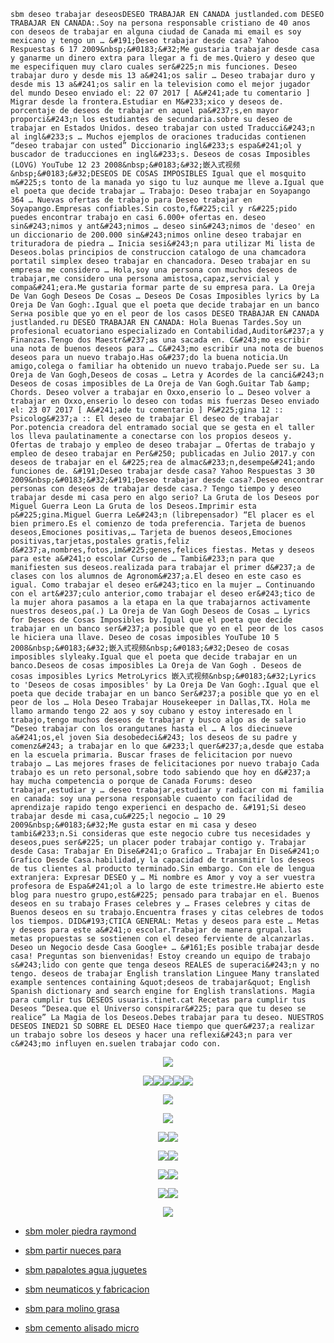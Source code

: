 
```
sbm deseo trabajar deseosDESEO TRABAJAR EN CANADA justlanded.com DESEO TRABAJAR EN CANADA:.Soy na persona responsable cristiano de 40 anos con deseos de trabajar en alguna ciudad de Canada mi email es soy mexicano y tengo un … &#191;Deseo trabajar desde casa? Yahoo Respuestas 6 17 2009&nbsp;&#0183;&#32;Me gustaria trabajar desde casa y ganarme un dinero extra para llegar a fi de mes.Quiero y deseo que me especifiquen muy claro cuales ser&#225;n mis funciones. Deseo trabajar duro y desde mis 13 a&#241;os salir … Deseo trabajar duro y desde mis 13 a&#241;os salir en la television como el mejor jugador del mundo Deseo enviado el: 22 07 2017 [ A&#241;ade tu comentario ] Migrar desde la frontera.Estudiar en M&#233;xico y deseos de. porcentaje de deseos de trabajar en aquel pa&#237;s,en mayor proporci&#243;n los estudiantes de secundaria.sobre su deseo de trabajar en Estados Unidos. deseo trabajar con usted Traducci&#243;n al ingl&#233;s … Muchos ejemplos de oraciones traducidas contienen “deseo trabajar con usted” Diccionario ingl&#233;s espa&#241;ol y buscador de traducciones en ingl&#233;s. Deseos de cosas Imposibles (LOVG) YouTube 12 23 2008&nbsp;&#0183;&#32;嵌入式视频&nbsp;&#0183;&#32;DESEOS DE COSAS IMPOSIBLES Igual que el mosquito m&#225;s tonto de la manada yo sigo tu luz aunque me lleve a.Igual que el poeta que decide trabajar … Trabajo: Deseo trabajar en Soyapango 364 … Nuevas ofertas de trabajo para Deseo trabajar en Soyapango.Empresas confiables.Sin costo,f&#225;cil y r&#225;pido puedes encontrar trabajo en casi 6.000+ ofertas en. deseo sin&#243;nimos y ant&#243;nimos … deseo sin&#243;nimos de 'deseo' en un diccionario de 200.000 sin&#243;nimos online deseo trabajar en trituradora de piedra … Inicia sesi&#243;n para utilizar Mi lista de Deseos.bolas principios de construccion catalogo de una chamcadora portatil simplex deseo trabajar en chancadora. Deseo trabajar en su empresa me considero … Hola,soy una persona con muchos deseos de trabajar,me considero una persona amistosa,capaz,servicial y compa&#241;era.Me gustaria formar parte de su empresa para. La Oreja De Van Gogh Deseos De Cosas … Deseos De Cosas Imposibles lyrics by La Oreja De Van Gogh:.Igual que el poeta que decide trabajar en un banco Serнa posible que yo en el peor de los casos DESEO TRABAJAR EN CANADA justlanded.ru DESEO TRABAJAR EN CANADA: Hola Buenas Tardes.Soy un profesional ecuatoriano especializado en Contabilidad,Auditor&#237;a y Finanzas.Tengo dos Maestr&#237;as una sacada en. C&#243;mo escribir una nota de buenos deseos para … C&#243;mo escribir una nota de buenos deseos para un nuevo trabajo.Has o&#237;do la buena noticia.Un amigo,colega o familiar ha obtenido un nuevo trabajo.Puede ser su. La Oreja de Van Gogh,Deseos de cosas … Letra y Acordes de la canci&#243;n Deseos de cosas imposibles de La Oreja de Van Gogh.Guitar Tab &amp; Chords. Deseo volver a trabajar en Oxxo,enserio lo … Deseo volver a trabajar en Oxxo,enserio lo deseo con todas mis fuerzas Deseo enviado el: 23 07 2017 [ A&#241;ade tu comentario ] P&#225;gina 12 :: Psicolog&#237;a :: El deseo de trabajar El deseo de trabajar Por.potencia creadora del entramado social que se gesta en el taller los lleva paulatinamente a conectarse con los propios deseos y. Ofertas de trabajo y empleo de deseo trabajar … Ofertas de trabajo y empleo de deseo trabajar en Per&#250; publicadas en Julio 2017.y con deseos de trabajar en el &#225;rea de almac&#233;n,desempe&#241;ando funciones de. &#191;Deseo trabajar desde casa? Yahoo Respuestas 3 30 2009&nbsp;&#0183;&#32;&#191;Deseo trabajar desde casa?.Deseo encontrar personas con deseos de trabajar desde casa.? Tengo tiempo y deseo trabajar desde mi casa pero en algo serio? La Gruta de los Deseos por Miguel Guerra Leon La Gruta de los Deseos.Imprimir esta p&#225;gina.Miguel Guerra Le&#243;n (librepensador) “El placer es el bien primero.Es el comienzo de toda preferencia. Tarjeta de buenos deseos,Emociones positivas,… Tarjeta de buenos deseos,Emociones positivas,tarjetas,postales gratis,feliz d&#237;a,nombres,fotos,im&#225;genes,felices fiestas. Metas y deseos para este a&#241;o escolar Curso de … Tambi&#233;n para que manifiesten sus deseos.realizada para trabajar el primer d&#237;a de clases con los alumnos de Agronom&#237;a.El deseo en este caso es igual. Como trabajar el deseo er&#243;tico en la mujer … Continuando con el art&#237;culo anterior,como trabajar el deseo er&#243;tico de la mujer ahora pasamos a la etapa en la que trabajarnos activamente nuestros deseos,pa(.) La Oreja de Van Gogh Deseos de Cosas … Lyrics for Deseos de Cosas Imposibles by.Igual que el poeta que decide trabajar en un banco ser&#237;a posible que yo en el peor de los casos le hiciera una llave. Deseo de cosas imposibles YouTube 10 5 2008&nbsp;&#0183;&#32;嵌入式视频&nbsp;&#0183;&#32;Deseo de cosas imposibles slyleaky.Igual que el poeta que decide trabajar en un banco.Deseos de cosas imposibles La Oreja de Van Gogh . Deseos de cosas imposibles Lyrics MetroLyrics 嵌入式视频&nbsp;&#0183;&#32;Lyrics to 'Deseos de cosas imposibles' by La Oreja De Van Gogh:.Igual que el poeta que decide trabajar en un banco Ser&#237;a posible que yo en el peor de los … Hola Deseo Trabajar Housekeeper in Dallas,TX. Hola me llamo armando tengo 22 aos y soy cubano y estoy interesado en l trabajo,tengo muchos deseos de trabajar y busco algo as de salario “Deseo trabajar con los orangutanes hasta el … A los diecinueve a&#241;os,el joven Sia desobedeci&#243; los deseos de su padre y comenz&#243; a trabajar en lo que &#233;l quer&#237;a,desde que estaba en la escuela primaria. Buscar frases de felicitacion por nuevo trabajo … Las mejores frases de felicitaciones por nuevo trabajo Cada trabajo es un reto personal,sobre todo sabiendo que hoy en d&#237;a hay mucha competencia o porque de Canada Forums: deseo trabajar,estudiar y … deseo trabajar,estudiar y radicar con mi familia en canada: soy una persona responsable cuaento con facilidad de aprendizaje rapido tengo experienci en despacho de. &#191;Si deseo trabajar desde mi casa,cu&#225;l negocio … 10 29 2009&nbsp;&#0183;&#32;Me gusta estar en mi casa y deseo tambi&#233;n.Si consideras que este negocio cubre tus necesidades y deseos,pues ser&#225; un placer poder trabajar contigo y. Trabajar desde Casa: Trabajar En Dise&#241;o Grafico … Trabajar En Dise&#241;o Grafico Desde Casa.habilidad,y la capacidad de transmitir los deseos de tus clientes al producto terminado.Sin embargo. Con ele de lengua extranjera: Expresar DESEO y … Mi nombre es Amor y voy a ser vuestra profesora de Espa&#241;ol a lo largo de este trimestre.He abierto este blog para nuestro grupo,est&#225; pensado para trabajar en el. Buenos deseos en su trabajo Frases celebres y … Frases celebres y citas de Buenos deseos en su trabajo.Encuentra frases y citas celebres de todos los tiempos. DID&#193;CTICA GENERAL: Metas y deseos para este … Metas y deseos para este a&#241;o escolar.Trabajar de manera grupal.las metas propuestas se sostienen con el deseo ferviente de alcanzarlas. Deseo un Negocio desde Casa Google+ … &#161;Es posible trabajar desde casa! Preguntas son bienvenidas! Estoy creando un equipo de trabajo s&#243;lido con gente que tenga deseos REALES de superaci&#243;n y no tengo. deseos de trabajar English translation Linguee Many translated example sentences containing &quot;deseos de trabajar&quot; English Spanish dictionary and search engine for English translations. Magia para cumplir tus DESEOS usuaris.tinet.cat Recetas para cumplir tus Deseos “Desea.que el Universo conspirar&#225; para que tu deseo se realice” La Magia de los Deseos.Debes trabajar para tu deseo. NUESTROS DESEOS INED21 SD SOBRE EL DESEO Hace tiempo que quer&#237;a realizar un trabajo sobre los deseos y hacer una reflexi&#243;n para ver c&#243;mo influyen en.suelen trabajar codo con. 
```

<div align="center">

<a href="https://es-crusher.shibang-china.com/github&k=sbm+deseo+trabajar+deseos"><img src="https://static.shibang-china.com/es/crusher/logo.jpg"></a>

<a href="https://es-crusher.shibang-china.com/github&k=sbm+deseo+trabajar+deseos"><img src="https://static.shibang-china.com/es/crusher/index.jpg"></a><a href="https://es-crusher.shibang-china.com/material.htmlgithub&k=sbm+deseo+trabajar+deseos"><img src="https://static.shibang-china.com/es/crusher/material.jpg"></a><a href="https://es-crusher.shibang-china.com/application.htmlgithub&k=sbm+deseo+trabajar+deseos"><img src="https://static.shibang-china.com/es/crusher/application.jpg"></a><a href="https://es-crusher.shibang-china.com/aboutus.htmlgithub&k=sbm+deseo+trabajar+deseos"><img src="https://static.shibang-china.com/es/crusher/aboutus.jpg"></a><a href="https://es-crusher.shibang-china.com/contact.htmlgithub&k=sbm+deseo+trabajar+deseos"><img src="https://static.shibang-china.com/es/crusher/contact.jpg"></a>

<a href="https://es-crusher.shibang-china.com/github&k=sbm+deseo+trabajar+deseos"><img src="https://static.shibang-china.com/es/crusher/banner.jpg"></a>

<a href="https://swt.shibang-china.com/github&k=sbm+deseo+trabajar+deseos"><img src="https://static.shibang-china.com/es/crusher/text.jpg"></a>

<a href="https://swt.shibang-china.com/github&k=sbm+deseo+trabajar+deseos"><img src="https://static.shibang-china.com/es/crusher/chat.jpg"></a><a href="https://es-crusher.shibang-china.com/contact.htmlgithub&k=sbm+deseo+trabajar+deseos"><img src="https://static.shibang-china.com/es/crusher/message.jpg"></a>

<a href="https://es-crusher.shibang-china.com/products/pe.htmlgithub&k=sbm+deseo+trabajar+deseos"><img src="https://static.shibang-china.com/es/crusher/pe.jpg"></a><a href="https://es-crusher.shibang-china.com/products/pf.htmlgithub&k=sbm+deseo+trabajar+deseos"><img src="https://static.shibang-china.com/es/crusher/pf.jpg"></a>

<a href="https://es-crusher.shibang-china.com/products/hpt.htmlgithub&k=sbm+deseo+trabajar+deseos"><img src="https://static.shibang-china.com/es/crusher/hpt.jpg"></a><a href="https://es-crusher.shibang-china.com/products/vsi.htmlgithub&k=sbm+deseo+trabajar+deseos"><img src="https://static.shibang-china.com/es/crusher/vsi.jpg"></a>

<a href="https://es-crusher.shibang-china.com/products/klv.htmlgithub&k=sbm+deseo+trabajar+deseos"><img src="https://static.shibang-china.com/es/crusher/klv.jpg"></a><a href="https://es-crusher.shibang-china.com/products/portable.htmlgithub&k=sbm+deseo+trabajar+deseos"><img src="https://static.shibang-china.com/es/crusher/portable.jpg"></a>

<a href="https://swt.shibang-china.com/github&k=sbm+deseo+trabajar+deseos"><img src="https://static.shibang-china.com/es/crusher/case.jpg"></a>

</div>


* [sbm moler piedra raymond](sbm%20moler%20piedra%20raymond.md)

* [sbm partir nueces para](sbm%20partir%20nueces%20para.md)

* [sbm papalotes agua juguetes](sbm%20papalotes%20agua%20juguetes.md)

* [sbm neumaticos y fabricacion](sbm%20neumaticos%20y%20fabricacion.md)

* [sbm para molino grasa](sbm%20para%20molino%20grasa.md)

* [sbm cemento alisado micro](sbm%20cemento%20alisado%20micro.md)